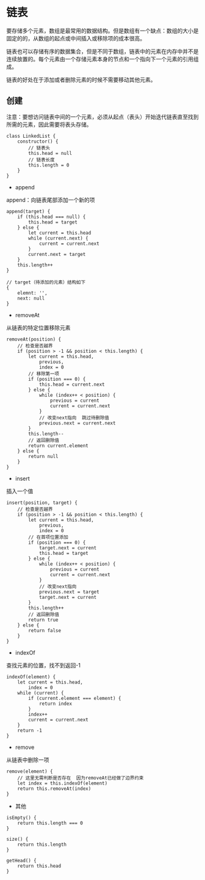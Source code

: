 # 链表
要存储多个元素，数组是最常用的数据结构。但是数组有一个缺点：数组的大小是固定的的，从数组的起点或中间插入或移除项的成本很高。

链表也可以存储有序的数据集合，但是不同于数组，链表中的元素在内存中并不是连续放置的。每个元素由一个存储元素本身的节点和一个指向下一个元素的引用组成。

链表的好处在于添加或者删除元素的时候不需要移动其他元素。

## 创建
注意：要想访问链表中间的一个元素，必须从起点（表头）开始迭代链表直至找到所需的元素，因此需要将表头存储。

```
class LinkedList {
    constructor() {
        // 链表头
        this.head = null
        // 链表长度
        this.length = 0
    }
}
```
- append

append：向链表尾部添加一个新的项

```
append(target) {
    if (this.head === null) {
        this.head = target
    } else {
        let current = this.head 
        while (current.next) {
            current = current.next
        }
        current.next = target
    }
    this.length++
}

// target（待添加的元素）结构如下
{
    elemnt: '',
    next: null
}
```

- removeAt

从链表的特定位置移除元素

```
removeAt(position) {
    // 检查是否越界
    if (position > -1 && position < this.length) {
        let current = this.head,
            previous,
            index = 0
        // 移除第一项
        if (position === 0) {
            this.head = current.next
        } else {
            while (index++ < position) {
                previous = current
                current = current.next
            }
            // 改变next指向  跳过待删除值
            previous.next = current.next
        }
        this.length--
        // 返回删除值
        return current.element
    } else {
        return null
    }
}
```

- insert

插入一个值

```
insert(position, target) {
    // 检查是否越界
    if (position > -1 && position < this.length) {
        let current = this.head,
            previous,
            index = 0
        // 在首项位置添加
        if (position === 0) {
            target.next = current
            this.head = target
        } else {
            while (index++ < position) {
                previous = current
                current = current.next
            }
            // 改变next指向 
            previous.next = target
            target.next = current
        }
        this.length++
        // 返回删除值
        return true
    } else {
        return false
    }
}
```

- indexOf

查找元素的位置，找不到返回-1

```
indexOf(element) {
    let current = this.head,
        index = 0
    while (current) {
        if (current.element === element) {
            return index
        }
        index++
        current = current.next
    }
    return -1
}
```

- remove 

从链表中删除一项

```
remove(element) {
    // 这里无需判断是否存在  因为removeAt已经做了边界约束
    let index = this.indexOf(element)
    return this.removeAt(index)
}
```

- 其他

```
isEmpty() {
    return this.length === 0
}

size() {
    return this.length
}

getHead() {
    return this.head
}
```